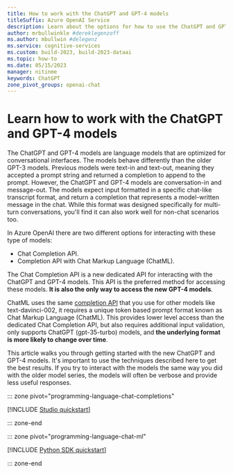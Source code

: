 ```yaml
---
title: How to work with the ChatGPT and GPT-4 models 
titleSuffix: Azure OpenAI Service
description: Learn about the options for how to use the ChatGPT and GPT-4 models 
author: mrbullwinkle #dereklegenzoff
ms.author: mbullwin #delegenz
ms.service: cognitive-services
ms.custom: build-2023, build-2023-dataai
ms.topic: how-to
ms.date: 05/15/2023
manager: nitinme
keywords: ChatGPT
zone_pivot_groups: openai-chat
---
```


# Learn how to work with the ChatGPT and GPT-4 models

The ChatGPT and GPT-4 models are language models that are optimized for conversational interfaces. The models behave differently than the older GPT-3 models. Previous models were text-in and text-out, meaning they accepted a prompt string and returned a completion to append to the prompt. However, the ChatGPT and GPT-4 models are conversation-in and message-out. The models expect input formatted in a specific chat-like transcript format, and return a completion that represents a model-written message in the chat. While this format was designed specifically for multi-turn conversations, you'll find it can also work well for non-chat scenarios too.

In Azure OpenAI there are two different options for interacting with these type of models:

- Chat Completion API.
- Completion API with Chat Markup Language (ChatML).

The Chat Completion API is a new dedicated API for interacting with the ChatGPT and GPT-4 models. This API is the preferred method for accessing these models. **It is also the only way to access the new GPT-4 models**.

ChatML uses the same [completion API](../reference.md#completions) that you use for other models like text-davinci-002, it requires a unique token based prompt format known as Chat Markup Language (ChatML). This provides lower level access than the dedicated Chat Completion API, but also requires additional input validation, only supports ChatGPT (gpt-35-turbo) models, and **the underlying format is more likely to change over time**.

This article walks you through getting started with the new ChatGPT and GPT-4 models. It's important to use the techniques described here to get the best results. If you try to interact with the models the same way you did with the older model series, the models will often be verbose and provide less useful responses.

::: zone pivot="programming-language-chat-completions"

[!INCLUDE [Studio quickstart](../includes/chat-completion.md)]

::: zone-end

::: zone pivot="programming-language-chat-ml"

[!INCLUDE [Python SDK quickstart](../includes/chat-markup-language.md)]

::: zone-end
